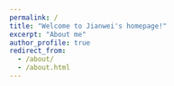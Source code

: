 ```yaml
---
permalink: /
title: "Welcome to Jianwei's homepage!"
excerpt: "About me"
author_profile: true
redirect_from: 
  - /about/
  - /about.html
---
```



